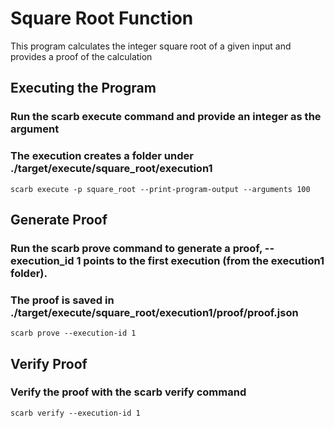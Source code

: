 # Square Root Function
This program calculates the integer square root of a given input and provides a proof of the calculation

## Executing the Program
### Run the scarb execute command and provide an integer as the argument
### The execution creates a folder under ./target/execute/square_root/execution1
`scarb execute -p square_root --print-program-output --arguments 100`

## Generate Proof

### Run the scarb prove command to generate a proof, --execution_id 1 points to the first execution (from the execution1 folder).
### The proof is saved in ./target/execute/square_root/execution1/proof/proof.json

`scarb prove --execution-id 1`

## Verify Proof

### Verify the proof with the scarb verify command

`scarb verify --execution-id 1`
